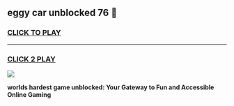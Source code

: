 
## eggy car unblocked 76 👋
<h3>
<a href="https://premium.freeplayer.one?title=eggy_car_unblocked_76&ref=13F">CLICK TO PLAY</a></h3>
<hr>

<h3>
<a href="https://premium.freeplayer.one?title=eggy_car_unblocked_76&ref=13F">CLICK 2 PLAY</a>
  
</h3>

<a href="https://premium.freeplayer.one?title=eggy_car_unblocked_76&ref=12F/"><img src="https://clearcache.store/games.png"></a>


**worlds hardest game unblocked: Your Gateway to Fun and Accessible Online Gaming**
